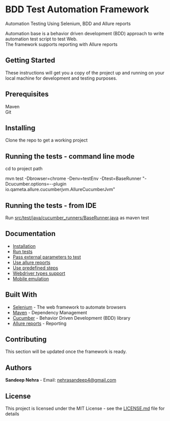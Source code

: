 # BDD Test Automation Framework

Automation Testing Using Selenium, BDD and Allure reports

Automation base is a behavior driven development (BDD) approach to write automation test script to test Web.  
The framework supports reporting with Allure reports

Getting Started
-------------
These instructions will get you a copy of the project up and running on your local machine for development and testing purposes.

Prerequisites
--------------
Maven  
Git

Installing
-------------
Clone the repo to get a working project


Running the tests - command line mode
-------------------
cd to project path  

mvn test -Dbrowser=chrome -Denv=testEnv -Dtest=BaseRunner "-Dcucumber.options=--plugin io.qameta.allure.cucumberjvm.AllureCucumberJvm"

Running the tests - from IDE  
-------------------
Run [src/test/java/cucumber_runners/BaseRunner.java](src/test/java/cucumber_runners/BaseRunner.java)  as maven test


Documentation
-------------
* [Installation](doc/installation.md)
* [Run tests](doc/run_tests.md)
* [Pass external parameters to test](doc/working_with_parameters.md)
* [Use allure reports](doc/allure_reports.md)
* [Use predefined steps](doc/canned_steps.md)
* [Webdriver types support](doc/working_with_webdrivers.md)
* [Mobile emulation](doc/mobile_emulation.md)

Built With
-------------
* [Selenium](http://www.seleniumhq.org/) - The web framework to automate browsers
* [Maven](https://maven.apache.org/) - Dependency Management
* [Cucumber](https://cucumber.io/) - Behavior Driven Development (BDD) library 
* [Allure reports](http://allure.qatools.ru/) - Reporting 

Contributing
-------------
This section will be updated once the framework is ready.

Authors
-------------
**Sandeep Nehra**  - Email: nehrasandeep4@gmail.com

License
-------------
This project is licensed under the MIT License - see the [LICENSE.md](LICENSE.md) file for details
